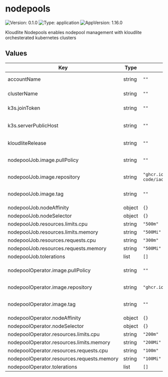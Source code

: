 # nodepools

![Version: 0.1.0](https://img.shields.io/badge/Version-0.1.0-informational?style=flat-square) ![Type: application](https://img.shields.io/badge/Type-application-informational?style=flat-square) ![AppVersion: 1.16.0](https://img.shields.io/badge/AppVersion-1.16.0-informational?style=flat-square)

Kloudlite Nodepools enables nodepool management with kloudlite orchesterated kubernetes clusters

## Values

| Key | Type | Default | Description |
|-----|------|---------|-------------|
| accountName | string | `""` | required only for labelling cloudprovider VMs |
| clusterName | string | `""` | required only for labelling cloudprovider VMs |
| k3s.joinToken | string | `""` | k3s worker nodes join token |
| k3s.serverPublicHost | string | `""` | k3s masters public dns host, so that workers can join them |
| kloudliteRelease | string | `""` | kloudlite release version, to pick container images |
| nodepoolJob.image.pullPolicy | string | `""` | image pull policy for kloudlite iac job, default is `Values.imagePullPolicy` |
| nodepoolJob.image.repository | string | `"ghcr.io/kloudlite/kloudlite/infrastructure-as-code/iac-job"` | kloudlite iac job image repository |
| nodepoolJob.image.tag | string | `""` | image tag for kloudlite iac job, by default uses `.Values.kloudliteRelease` |
| nodepoolJob.nodeAffinity | object | `{}` |  |
| nodepoolJob.nodeSelector | object | `{}` |  |
| nodepoolJob.resources.limits.cpu | string | `"500m"` |  |
| nodepoolJob.resources.limits.memory | string | `"500Mi"` |  |
| nodepoolJob.resources.requests.cpu | string | `"300m"` |  |
| nodepoolJob.resources.requests.memory | string | `"500Mi"` |  |
| nodepoolJob.tolerations | list | `[]` |  |
| nodepoolOperator.image.pullPolicy | string | `""` | image pull policy for kloudlite agent, default is `Values.imagePullPolicy` |
| nodepoolOperator.image.repository | string | `"ghcr.io/kloudlite/kloudlite/operator/nodepool"` | kloudlite agent image repository |
| nodepoolOperator.image.tag | string | `""` | image tag for kloudlite agent, by default uses `.Values.kloudliteRelease` |
| nodepoolOperator.nodeAffinity | object | `{}` |  |
| nodepoolOperator.nodeSelector | object | `{}` |  |
| nodepoolOperator.resources.limits.cpu | string | `"200m"` |  |
| nodepoolOperator.resources.limits.memory | string | `"200Mi"` |  |
| nodepoolOperator.resources.requests.cpu | string | `"100m"` |  |
| nodepoolOperator.resources.requests.memory | string | `"100Mi"` |  |
| nodepoolOperator.tolerations | list | `[]` |  |

